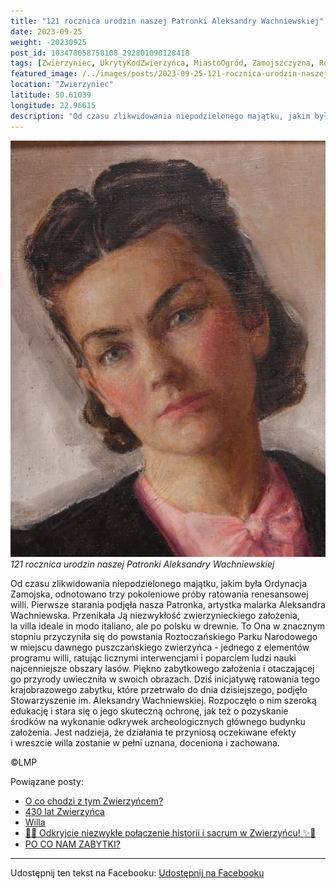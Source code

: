 ```yaml
---
title: "121 rocznica urodzin naszej Patronki Aleksandry Wachniewskiej"
date: 2023-09-25
weight: -20230925
post_id: 103478058758108_292801090128418
tags: [Zwierzyniec, UkrytyKodZwierzyńca, MiastoOgród, Zamojszczyzna, Roztocze, Lubelskie, villarestituta, turystyka, dziedzictwo, zabytki, krajobrazy, TajemnicePrzeszłości, PodróżeWczasie, MagiczneMiejsce]
featured_image: /../images/posts/2023-09-25-121-rocznica-urodzin-naszej-patronki-aleksandry.jpg
location: "Zwierzyniec"
latitude: 50.61039
longitude: 22.96615
description: "Od czasu zlikwidowania niepodzielonego majątku, jakim była Ordynacja Zamojska, odnotowano trzy pokoleniowe próby ratowania renesansowej willi. Pierwsz..."
---
```


![121 rocznica urodzin naszej Patronki Aleksandry Wachniewskiej](/images/posts/2023-09-25-121-rocznica-urodzin-naszej-patronki-aleksandry.jpg)
*121 rocznica urodzin naszej Patronki Aleksandry Wachniewskiej*

Od czasu zlikwidowania niepodzielonego majątku, jakim była Ordynacja Zamojska, odnotowano trzy pokoleniowe próby ratowania renesansowej willi.
Pierwsze starania podjęła nasza Patronka, artystka malarka Aleksandra Wachniewska. Przenikała Ją niezwykłość zwierzynieckiego założenia, la villa ideale in modo italiano, ale po polsku w drewnie. To Ona w znacznym stopniu przyczyniła się do powstania Roztoczańskiego Parku Narodowego w miejscu dawnego puszczańskiego zwierzyńca - jednego z elementów programu willi, ratując licznymi interwencjami i poparciem ludzi nauki najcenniejsze obszary lasów.
Piękno zabytkowego założenia i otaczającej go przyrody uwieczniła w swoich obrazach.
Dziś inicjatywę ratowania tego krajobrazowego zabytku, które przetrwało do dnia dzisiejszego, podjęło Stowarzyszenie im. Aleksandry Wachniewskiej. Rozpoczęło o nim szeroką edukację i stara się o jego skuteczną ochronę, jak też o pozyskanie środków na wykonanie odkrywek archeologicznych głównego budynku założenia.
Jest nadzieja, że działania te przyniosą oczekiwane efekty i wreszcie willa zostanie w pełni uznana, doceniona i zachowana.



©LMP

Powiązane posty:
- [O co chodzi z tym Zwierzyńcem?](/posts/O-co-chodzi-z-tym-Zwierzyncem)
- [430 lat Zwierzyńca](/posts/430-lat-Zwierzynca)
- [Willa ](/posts/Willa-Borowianka)
- [🌟✨ Odkryjcie niezwykłe połączenie historii i sacrum w Zwierzyńcu! ✨🌟](/posts/-Odkryjcie-niezwykle-polaczenie-historii-i-sacrum)
- [PO CO NAM ZABYTKI?](/posts/PO-CO-NAM-ZABYTKI)


---

Udostępnij ten tekst na Facebooku:
[Udostępnij na Facebooku](https://www.facebook.com/sharer/sharer.php?u=https://stowarzyszeniewachniewskiej.pl/posts/121-rocznica-urodzin-naszej-Patronki-Aleksandry)

<script type="application/ld+json">
{
  "@context": "https://schema.org",
  "@type": "BlogPosting",
  "headline": "121 rocznica urodzin naszej Patronki Aleksandry Wachniewskiej",
  "datePublished": "2023-09-25",
  "dateModified": "2023-09-25",
  "author": {
    "@type": "Organization",
    "name": "Stowarzyszenie Wachniewskiej"
  },
  "publisher": {
    "@type": "Organization",
    "name": "Stowarzyszenie im. Aleksandry Wachniewskiej",
    "logo": {
      "@type": "ImageObject",
      "url": "https://stowarzyszeniewachniewskiej.pl/images/logo/logo.svg"
    }
  },
  "mainEntityOfPage": {
    "@type": "WebPage",
    "@id": "https://stowarzyszeniewachniewskiej.pl/posts/121-rocznica-urodzin-naszej-Patronki-Aleksandry"
  },
  "image": {
    "@type": "ImageObject",
    "url": "https://stowarzyszeniewachniewskiej.pl/images/posts/2023-09-25-121-rocznica-urodzin-naszej-patronki-aleksandry.jpg"
  },
  "articleSection": "Dziedzictwo Kulturowe i Zabytki",
  "keywords": "Zwierzyniec, UkrytyKodZwierzyńca, MiastoOgród, Zamojszczyzna, Roztocze, Lubelskie, villarestituta, turystyka, dziedzictwo, zabytki, krajobrazy, TajemnicePrzeszłości, PodróżeWczasie, MagiczneMiejsce",
  "wordCount": 144,
  "articleBody": "Od czasu zlikwidowania niepodzielonego majątku, jakim była Ordynacja Zamojska, odnotowano trzy pokoleniowe próby ratowania renesansowej willi.\nPierwsze starania podjęła nasza Patronka, artystka malarka Aleksandra Wachniewska. Przenikała Ją niezwykłość zwierzynieckiego założenia, la villa ideale in modo italiano, ale po polsku w drewnie. To Ona w znacznym stopniu przyczyniła się do powstania Roztoczańskiego Parku Narodowego w miejscu dawnego puszczańskiego zwierzyńca - jednego z elementów programu willi, ratując licznymi interwencjami i poparciem ludzi nauki najcenniejsze obszary lasów.\nPiękno zabytkowego założenia i otaczającej go przyrody uwieczniła w swoich obrazach.\nDziś inicjatywę ratowania tego krajobrazowego zabytku, które przetrwało do dnia dzisiejszego, podjęło Stowarzyszenie im. Aleksandry Wachniewskiej. Rozpoczęło o nim szeroką edukację i stara się o jego skuteczną ochronę, jak też o pozyskanie środków na wykonanie odkrywek archeologicznych głównego budynku założenia.\nJest nadzieja, że działania te przyniosą oczekiwane efekty i wreszcie willa zostanie w pełni uznana, doceniona i zachowana.\n\n             \n\n©LMP",
  "description": "Odkryj piękno Zwierzyńca i jego zabytki."
}
</script>
<script type="application/ld+json">
{
  "@context": "https://schema.org",
  "@type": "BreadcrumbList",
  "itemListElement": [
    {
      "@type": "ListItem",
      "position": 1,
      "name": "Home",
      "item": "https://stowarzyszeniewachniewskiej.pl"
    },
    {
      "@type": "ListItem",
      "position": 2,
      "name": "posts",
      "item": "https://stowarzyszeniewachniewskiej.pl/posts"
    },
    {
      "@type": "ListItem",
      "position": 3,
      "name": "121 rocznica urodzin naszej Patronki Aleksandry Wachniewskiej",
      "item": "https://stowarzyszeniewachniewskiej.pl/posts/121-rocznica-urodzin-naszej-Patronki-Aleksandry"
    }
  ]
}
</script>

